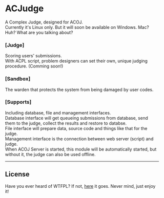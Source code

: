 # ACJudge
A Complex Judge, designed for ACOJ.  
Currently it's Linux only. But it will soon be available on Windows.
Mac? Huh? What are you talking about?

### [Judge]
Scoring users' submissions.  
With ACPL script, problem designers can set their own, unique judging procedure. (Comming soon!)

### [Sandbox]
The warden that protects the system from being damaged by user codes.  

### [Supports]
Including database, file and management interfaces.  
Database interface will get queueing submissions from database, send them to the judge, collect the results and restore to databse.  
File interface will prepare data, source code and things like that for the judge.  
Management interface is the connection between web server (script) and judge.  
When ACOJ Server is started, this module will be automatically started, but without it, the judge can also be used offline.

-----------------------

## License

Have you ever heard of WTFPL?
If not, [here](https://en.wikipedia.org/wiki/WTFPL) it goes.
Never mind, just enjoy it!
